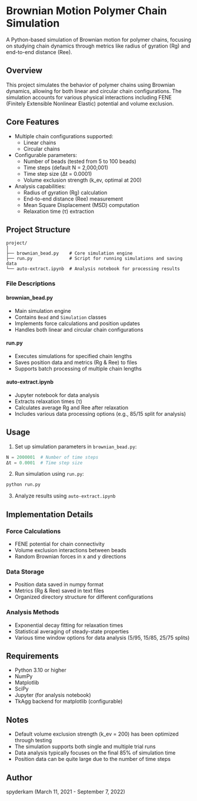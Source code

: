 # Brownian Motion Polymer Chain Simulation

A Python-based simulation of Brownian motion for polymer chains, focusing on studying chain dynamics through metrics like radius of gyration (Rg) and end-to-end distance (Ree).

## Overview

This project simulates the behavior of polymer chains using Brownian dynamics, allowing for both linear and circular chain configurations. The simulation accounts for various physical interactions including FENE (Finitely Extensible Nonlinear Elastic) potential and volume exclusion.

## Core Features

- Multiple chain configurations supported:
  - Linear chains
  - Circular chains
- Configurable parameters:
  - Number of beads (tested from 5 to 100 beads)
  - Time steps (default N = 2,000,001)
  - Time step size (Δt = 0.0001)
  - Volume exclusion strength (k_ev, optimal at 200)
- Analysis capabilities:
  - Radius of gyration (Rg) calculation
  - End-to-end distance (Ree) measurement
  - Mean Square Displacement (MSD) computation
  - Relaxation time (τ) extraction

## Project Structure

```
project/
│
├── brownian_bead.py    # Core simulation engine
├── run.py              # Script for running simulations and saving data
└── auto-extract.ipynb  # Analysis notebook for processing results
```

### File Descriptions

#### brownian_bead.py
- Main simulation engine
- Contains `Bead` and `Simulation` classes
- Implements force calculations and position updates
- Handles both linear and circular chain configurations

#### run.py
- Executes simulations for specified chain lengths
- Saves position data and metrics (Rg & Ree) to files
- Supports batch processing of multiple chain lengths

#### auto-extract.ipynb
- Jupyter notebook for data analysis
- Extracts relaxation times (τ)
- Calculates average Rg and Ree after relaxation
- Includes various data processing options (e.g., 85/15 split for analysis)

## Usage

1. Set up simulation parameters in `brownian_bead.py`:
```python
N = 2000001  # Number of time steps
Δt = 0.0001  # Time step size
```

2. Run simulation using `run.py`:
```python
python run.py
```

3. Analyze results using `auto-extract.ipynb`

## Implementation Details

### Force Calculations
- FENE potential for chain connectivity
- Volume exclusion interactions between beads
- Random Brownian forces in x and y directions

### Data Storage
- Position data saved in numpy format
- Metrics (Rg & Ree) saved in text files
- Organized directory structure for different configurations

### Analysis Methods
- Exponential decay fitting for relaxation times
- Statistical averaging of steady-state properties
- Various time window options for data analysis (5/95, 15/85, 25/75 splits)

## Requirements

- Python 3.10 or higher
- NumPy
- Matplotlib
- SciPy
- Jupyter (for analysis notebook)
- TkAgg backend for matplotlib (configurable)

## Notes

- Default volume exclusion strength (k_ev = 200) has been optimized through testing
- The simulation supports both single and multiple trial runs
- Data analysis typically focuses on the final 85% of simulation time
- Position data can be quite large due to the number of time steps

## Author

spyderkam (March 11, 2021 - September 7, 2022)
